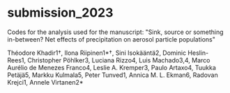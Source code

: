 # submission_2023

Codes for the analysis used for the manuscript: "Sink, source or something in-between? Net effects of precipitation on aerosol particle populations"

Théodore Khadir1†, Ilona Riipinen1*†, Sini Isokääntä2, Dominic Heslin-Rees1, Christopher Pöhlker3, Luciana Rizzo4, Luis Machado3,4, Marco Aurélio de Menezes Franco4, Leslie A. Kremper3, Paulo Artaxo4, Tuukka Petäjä5, Markku Kulmala5, Peter Tunved1, Annica M. L. Ekman6, Radovan Krejci1, Annele Virtanen2*
